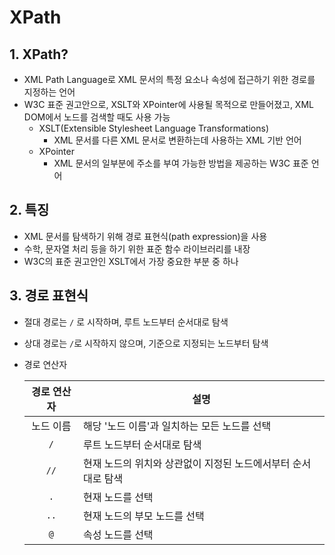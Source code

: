 # XPath

## 1. XPath?

- XML Path Language로 XML 문서의 특정 요소나 속성에 접근하기 위한 경로를 지정하는 언어
- W3C 표준 권고안으로, XSLT와 XPointer에 사용될 목적으로 만들어졌고, XML DOM에서 노드를 검색할 때도 사용 가능
  - XSLT(Extensible Stylesheet Language Transformations)
    - XML 문서를 다른 XML 문서로 변환하는데 사용하는 XML 기반 언어
  - XPointer
    - XML 문서의 일부분에 주소를 부여 가능한 방법을 제공하는 W3C 표준 언어

## 2. 특징

- XML 문서를 탐색하기 위해 경로 표현식(path expression)을 사용
- 수학, 문자열 처리 등을 하기 위한 표준 함수 라이브러리를 내장
- W3C의 표준 권고안인 XSLT에서 가장 중요한 부분 중 하나

## 3. 경로 표현식

- 절대 경로는 `/` 로 시작하며, 루트 노드부터 순서대로 탐색

- 상대 경로는 `/`로 시작하지 않으며, 기준으로 지정되는 노드부터 탐색

- 경로 연산자

  | <center>경로 연산자</center> | <center>설명</center>                                        |
  | ---------------------------- | ------------------------------------------------------------ |
  | <center>노드 이름</center>   | 해당 '노드 이름'과 일치하는 모든 노드를 선택                 |
  | <center>`/`</center>         | 루트 노드부터 순서대로 탐색                                  |
  | <center>`//`</center>        | 현재 노드의 위치와 상관없이 지정된 노드에서부터 순서대로 탐색 |
  | <center>`.`</center>         | 현재 노드를 선택                                             |
  | <center>`..`</center>        | 현재 노드의 부모 노드를 선택                                 |
  | <center>`@`</center>         | 속성 노드를 선택                                             |
